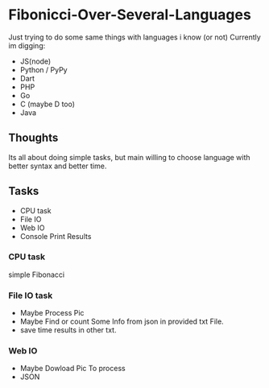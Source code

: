 # Fibonicci-Over-Several-Languages
Just trying to do some same things with languages i know (or not)
Currently im digging:
* JS(node)
* Python / PyPy
* Dart
* PHP
* Go
* C (maybe D too)
* Java

## Thoughts
Its all about doing simple tasks, 
but main willing to choose language 
with better syntax and better time.

## Tasks
* CPU task
* File IO
* Web IO
* Console Print Results

### CPU task
simple Fibonacci

### File IO task
* Maybe Process Pic
* Maybe Find or count Some Info from json in provided txt File.
* save time results in other txt.

### Web IO
* Maybe Dowload Pic To process
* JSON

